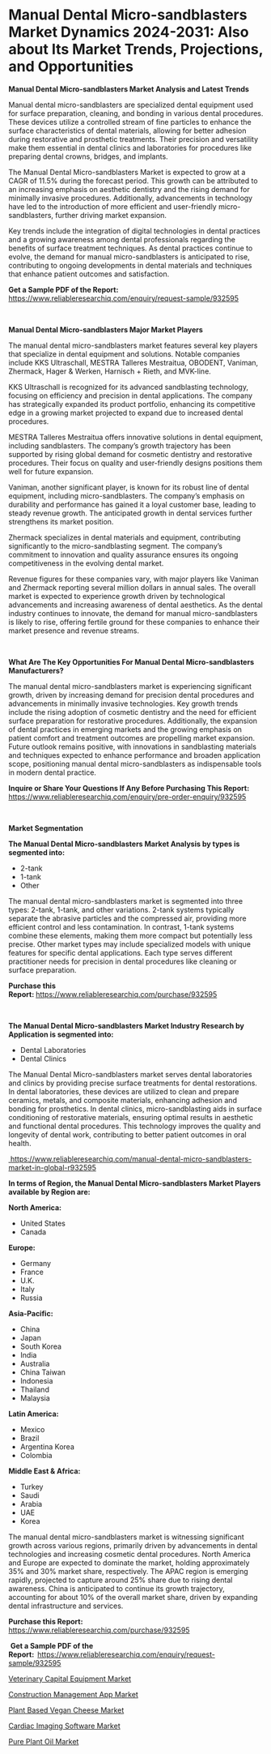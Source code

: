 <p><h1>Manual Dental Micro-sandblasters Market Dynamics 2024-2031: Also about Its Market Trends, Projections, and Opportunities</h1></p><p><strong>Manual Dental Micro-sandblasters Market Analysis and Latest Trends</strong></p>
<p><p>Manual dental micro-sandblasters are specialized dental equipment used for surface preparation, cleaning, and bonding in various dental procedures. These devices utilize a controlled stream of fine particles to enhance the surface characteristics of dental materials, allowing for better adhesion during restorative and prosthetic treatments. Their precision and versatility make them essential in dental clinics and laboratories for procedures like preparing dental crowns, bridges, and implants.</p><p>The Manual Dental Micro-sandblasters Market is expected to grow at a CAGR of 11.5% during the forecast period. This growth can be attributed to an increasing emphasis on aesthetic dentistry and the rising demand for minimally invasive procedures. Additionally, advancements in technology have led to the introduction of more efficient and user-friendly micro-sandblasters, further driving market expansion. </p><p>Key trends include the integration of digital technologies in dental practices and a growing awareness among dental professionals regarding the benefits of surface treatment techniques. As dental practices continue to evolve, the demand for manual micro-sandblasters is anticipated to rise, contributing to ongoing developments in dental materials and techniques that enhance patient outcomes and satisfaction.</p></p>
<p><strong>Get a Sample PDF of the Report:&nbsp;</strong> <a href="https://www.reliableresearchiq.com/enquiry/request-sample/932595?utm_campaign=1102&utm_medium=2&utm_source=Github&utm_content=ia&utm_term=03122024&utm_id=manual-dental-micro-sandblasters">https://www.reliableresearchiq.com/enquiry/request-sample/932595</a></p>
<p>&nbsp;</p>
<p><strong>Manual Dental Micro-sandblasters Major Market Players</strong></p>
<p><p>The manual dental micro-sandblasters market features several key players that specialize in dental equipment and solutions. Notable companies include KKS Ultraschall, MESTRA Talleres Mestraitua, OBODENT, Vaniman, Zhermack, Hager & Werken, Harnisch + Rieth, and MVK-line.</p><p>KKS Ultraschall is recognized for its advanced sandblasting technology, focusing on efficiency and precision in dental applications. The company has strategically expanded its product portfolio, enhancing its competitive edge in a growing market projected to expand due to increased dental procedures.</p><p>MESTRA Talleres Mestraitua offers innovative solutions in dental equipment, including sandblasters. The company’s growth trajectory has been supported by rising global demand for cosmetic dentistry and restorative procedures. Their focus on quality and user-friendly designs positions them well for future expansion.</p><p>Vaniman, another significant player, is known for its robust line of dental equipment, including micro-sandblasters. The company’s emphasis on durability and performance has gained it a loyal customer base, leading to steady revenue growth. The anticipated growth in dental services further strengthens its market position.</p><p>Zhermack specializes in dental materials and equipment, contributing significantly to the micro-sandblasting segment. The company’s commitment to innovation and quality assurance ensures its ongoing competitiveness in the evolving dental market.</p><p>Revenue figures for these companies vary, with major players like Vaniman and Zhermack reporting several million dollars in annual sales. The overall market is expected to experience growth driven by technological advancements and increasing awareness of dental aesthetics. As the dental industry continues to innovate, the demand for manual micro-sandblasters is likely to rise, offering fertile ground for these companies to enhance their market presence and revenue streams.</p></p>
<p>&nbsp;</p>
<p><strong>What Are The Key Opportunities For Manual Dental Micro-sandblasters Manufacturers?</strong></p>
<p><p>The manual dental micro-sandblasters market is experiencing significant growth, driven by increasing demand for precision dental procedures and advancements in minimally invasive technologies. Key growth trends include the rising adoption of cosmetic dentistry and the need for efficient surface preparation for restorative procedures. Additionally, the expansion of dental practices in emerging markets and the growing emphasis on patient comfort and treatment outcomes are propelling market expansion. Future outlook remains positive, with innovations in sandblasting materials and techniques expected to enhance performance and broaden application scope, positioning manual dental micro-sandblasters as indispensable tools in modern dental practice.</p></p>
<p><strong>Inquire or Share Your Questions If Any Before Purchasing This Report:</strong> <a href="https://www.reliableresearchiq.com/enquiry/pre-order-enquiry/932595?utm_campaign=1102&utm_medium=2&utm_source=Github&utm_content=ia&utm_term=03122024&utm_id=manual-dental-micro-sandblasters">https://www.reliableresearchiq.com/enquiry/pre-order-enquiry/932595</a></p>
<p>&nbsp;</p>
<p><strong>Market Segmentation</strong></p>
<p><strong>The Manual Dental Micro-sandblasters Market Analysis by types is segmented into:</strong></p>
<p><ul><li>2-tank</li><li>1-tank</li><li>Other</li></ul></p>
<p><p>The manual dental micro-sandblasters market is segmented into three types: 2-tank, 1-tank, and other variations. 2-tank systems typically separate the abrasive particles and the compressed air, providing more efficient control and less contamination. In contrast, 1-tank systems combine these elements, making them more compact but potentially less precise. Other market types may include specialized models with unique features for specific dental applications. Each type serves different practitioner needs for precision in dental procedures like cleaning or surface preparation.</p></p>
<p><strong>Purchase this Report:&nbsp;</strong><a href="https://www.reliableresearchiq.com/purchase/932595?utm_campaign=1102&utm_medium=2&utm_source=Github&utm_content=ia&utm_term=03122024&utm_id=manual-dental-micro-sandblasters">https://www.reliableresearchiq.com/purchase/932595</a></p>
<p>&nbsp;</p>
<p><strong>The Manual Dental Micro-sandblasters Market Industry Research by Application is segmented into:</strong></p>
<p><ul><li>Dental Laboratories</li><li>Dental Clinics</li></ul></p>
<p><p>The Manual Dental Micro-sandblasters market serves dental laboratories and clinics by providing precise surface treatments for dental restorations. In dental laboratories, these devices are utilized to clean and prepare ceramics, metals, and composite materials, enhancing adhesion and bonding for prosthetics. In dental clinics, micro-sandblasting aids in surface conditioning of restorative materials, ensuring optimal results in aesthetic and functional dental procedures. This technology improves the quality and longevity of dental work, contributing to better patient outcomes in oral health.</p></p>
<p><a href="https://www.reliableresearchiq.com/manual-dental-micro-sandblasters-market-in-global-r932595?utm_campaign=1102&utm_medium=2&utm_source=Github&utm_content=ia&utm_term=03122024&utm_id=manual-dental-micro-sandblasters">&nbsp;https://www.reliableresearchiq.com/manual-dental-micro-sandblasters-market-in-global-r932595</a></p>
<p><strong>In terms of Region, the Manual Dental Micro-sandblasters Market Players available by Region are:</strong></p>
<p>
    <p> <strong> North America: </strong>
        <ul>
            <li>United States</li>
            <li>Canada</li>
        </ul>
        </p> 
    <p> <strong> Europe: </strong>
        <ul>
            <li>Germany</li>
            <li>France</li>
            <li>U.K.</li>
            <li>Italy</li>
            <li>Russia</li>
        </ul>
        </p> 
    <p> <strong> Asia-Pacific: </strong>
        <ul>
            <li>China</li>
            <li>Japan</li>
            <li>South Korea</li>
            <li>India</li>
            <li>Australia</li>
            <li>China Taiwan</li>
            <li>Indonesia</li>
            <li>Thailand</li>
            <li>Malaysia</li>
        </ul>
        </p> 
    <p> <strong> Latin America: </strong>
        <ul>
            <li>Mexico</li>
            <li>Brazil</li>
            <li>Argentina Korea</li>
            <li>Colombia</li>
        </ul>
        </p> 
    <p> <strong> Middle East & Africa: </strong>
        <ul>
            <li>Turkey</li>
            <li>Saudi</li>
            <li>Arabia</li>
            <li>UAE</li>
            <li>Korea</li>
        </ul>
    </p>
    </p>
<p><p>The manual dental micro-sandblasters market is witnessing significant growth across various regions, primarily driven by advancements in dental technologies and increasing cosmetic dental procedures. North America and Europe are expected to dominate the market, holding approximately 35% and 30% market share, respectively. The APAC region is emerging rapidly, projected to capture around 25% share due to rising dental awareness. China is anticipated to continue its growth trajectory, accounting for about 10% of the overall market share, driven by expanding dental infrastructure and services.</p></p>
<p><strong>Purchase this Report: </strong><a href="https://www.reliableresearchiq.com/purchase/932595?utm_campaign=1102&utm_medium=2&utm_source=Github&utm_content=ia&utm_term=03122024&utm_id=manual-dental-micro-sandblasters">https://www.reliableresearchiq.com/purchase/932595</a></p>
<p>&nbsp;<strong>Get a Sample PDF of the Report:&nbsp;&nbsp;</strong><a href="https://www.reliableresearchiq.com/enquiry/request-sample/932595?utm_campaign=1102&utm_medium=2&utm_source=Github&utm_content=ia&utm_term=03122024&utm_id=manual-dental-micro-sandblasters">https://www.reliableresearchiq.com/enquiry/request-sample/932595</a></p>
<p><strong></strong></p>
<p><p><a href="https://issuu.com/reportprime-2/docs/veterinary-capital-equipment-market-size-2030.pptx?utm_campaign=1102&utm_medium=2&utm_source=Github&utm_content=ia&utm_term=03122024&utm_id=manual-dental-micro-sandblasters">Veterinary Capital Equipment Market</a></p><p><a href="https://www.linkedin.com/pulse/future-trends-construction-management-app-market-2024-2031-mqzxe?utm_campaign=1102&utm_medium=2&utm_source=Github&utm_content=ia&utm_term=03122024&utm_id=manual-dental-micro-sandblasters">Construction Management App Market</a></p><p><a href="https://www.linkedin.com/pulse/evaluating-plant-based-vegan-cheese-market-size-growth-qzlee?utm_campaign=1102&utm_medium=2&utm_source=Github&utm_content=ia&utm_term=03122024&utm_id=manual-dental-micro-sandblasters">Plant Based Vegan Cheese Market</a></p><p><a href="https://issuu.com/reportprime-2/docs/cardiac-imaging-software-market-size-2030.pptx?utm_campaign=1102&utm_medium=2&utm_source=Github&utm_content=ia&utm_term=03122024&utm_id=manual-dental-micro-sandblasters">Cardiac Imaging Software Market</a></p><p><a href="https://www.linkedin.com/pulse/trustworthy-market-insights-pure-plant-oil-size-share-luwxe?utm_campaign=1102&utm_medium=2&utm_source=Github&utm_content=ia&utm_term=03122024&utm_id=manual-dental-micro-sandblasters">Pure Plant Oil Market</a></p></p>